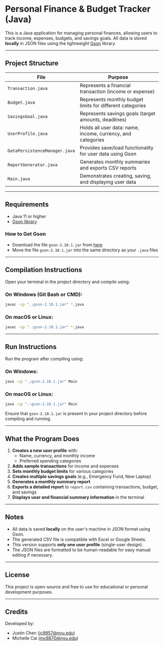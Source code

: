 # Personal Finance & Budget Tracker (Java)

This is a Java application for managing personal finances, allowing users to track income, expenses, budgets, and savings goals. All data is stored **locally** in JSON files using the lightweight [Gson](https://github.com/google/gson) library.

---

## Project Structure

| File                          | Purpose                                                   |
|-------------------------------|-----------------------------------------------------------|
| `Transaction.java`            | Represents a financial transaction (income or expense)    |
| `Budget.java`                 | Represents monthly budget limits for different categories |
| `SavingsGoal.java`            | Represents savings goals (target amounts, deadlines)      |
| `UserProfile.java`            | Holds all user data: name, income, currency, and categories |
| `DataPersistenceManager.java` | Provides save/load functionality for user data using Gson |
| `ReportGenerator.java`        | Generates monthly summaries and exports CSV reports       |
| `Main.java`                   | Demonstrates creating, saving, and displaying user data   |

---

## Requirements

- Java 11 or higher
- [Gson library](https://github.com/google/gson)

### How to Get Gson

- Download the file `gson-2.10.1.jar` from [here](https://repo1.maven.org/maven2/com/google/code/gson/gson/2.10.1/gson-2.10.1.jar)
- Move the file `gson-2.10.1.jar` into the same directory as your `.java` files

---

## Compilation Instructions

Open your terminal in the project directory and compile using:

### On Windows (Git Bash or CMD):
```bash
javac -cp ".;gson-2.10.1.jar" *.java
```

### On macOS or Linux:
```bash
javac -cp ".:gson-2.10.1.jar" *.java
```

---

## Run Instructions

Run the program after compiling using:

### On Windows:
```bash
java -cp ".;gson-2.10.1.jar" Main
```

### On macOS or Linux:
```bash
java -cp ".:gson-2.10.1.jar" Main
```

Ensure that `gson-2.10.1.jar` is present in your project directory before compiling and running.

---

## What the Program Does

1. **Creates a new user profile** with:
   - Name, currency, and monthly income
   - Preferred spending categories
2. **Adds sample transactions** for income and expenses
3. **Sets monthly budget limits** for various categories
4. **Creates multiple savings goals** (e.g., Emergency Fund, New Laptop)
5. **Generates a monthly summary report**
6. **Exports a detailed report** to `report.csv` containing transactions, budget, and savings
7. **Displays user and financial summary information** in the terminal

---

## Notes

- All data is saved **locally** on the user's machine in JSON format using Gson.
- The generated CSV file is compatible with Excel or Google Sheets.
- This version supports **only one user profile** (single-user design).
- The JSON files are formatted to be human-readable for easy manual editing if necessary.

---

## License

This project is open-source and free to use for educational or personal development purposes.

---

## Credits

Developed by:
- Justin Chen (jc9957@nyu.edu)
- Michelle Cai (mc8870@nyu.edu)